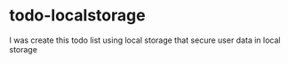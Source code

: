 # todo-localstorage
I was create this todo list using local storage that secure user data in local storage

